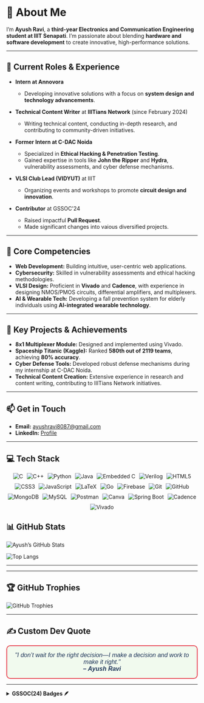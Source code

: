 # 👋 About Me  
I’m **Ayush Ravi**, a **third-year Electronics and Communication Engineering student at IIIT Senapati**. I’m passionate about blending **hardware and software development** to create innovative, high-performance solutions.  

---

## 💼 Current Roles & Experience  
- **Intern at Annovora**  
  - Developing innovative solutions with a focus on **system design and technology advancements**.  

- **Technical Content Writer** at **IIITians Network** (since February 2024)  
  - Writing technical content, conducting in-depth research, and contributing to community-driven initiatives.  

- **Former Intern at C-DAC Noida**  
  - Specialized in **Ethical Hacking & Penetration Testing**.  
  - Gained expertise in tools like **John the Ripper** and **Hydra**, vulnerability assessments, and cyber defense mechanisms.  

- **VLSI Club Lead (VIDYUT)** at IIIT  
  - Organizing events and workshops to promote **circuit design and innovation**.

- **Contributor** at GSSOC'24   
  - Raised impactful **Pull Request**.
  - Made significant changes into vaious diversified projects.

---

## 🚀 Core Competencies  
- **Web Development:** Building intuitive, user-centric web applications.  
- **Cybersecurity:** Skilled in vulnerability assessments and ethical hacking methodologies.  
- **VLSI Design:** Proficient in **Vivado** and **Cadence**, with experience in designing NMOS/PMOS circuits, differential amplifiers, and multiplexers.  
- **AI & Wearable Tech:** Developing a fall prevention system for elderly individuals using **AI-integrated wearable technology**.  

---

## 🎯 Key Projects & Achievements  
- **8x1 Multiplexer Module:** Designed and implemented using Vivado.  
- **Spaceship Titanic (Kaggle):** Ranked **580th out of 2119 teams**, achieving **80% accuracy**.  
- **Cyber Defense Tools:** Developed robust defense mechanisms during my internship at C-DAC Noida.  
- **Technical Content Creation:** Extensive experience in research and content writing, contributing to IIITians Network initiatives.  

---

## 📫 Get in Touch  
- **Email:** [ayushravi8087@gmail.com](mailto:ayushravi8087@gmail.com)  
- **LinkedIn:** [Profile](https://linkedin.com/in/ayush-ravi-0b1249257)  

---

## 💻 Tech Stack  

<div style="display: flex; flex-wrap: wrap; justify-content: center; gap: 10px;">
  <img src="https://img.shields.io/badge/C-00599C?style=flat-square&logo=c&logoColor=white" alt="C" />
  <img src="https://img.shields.io/badge/C++-00599C?style=flat-square&logo=c%2B%2B&logoColor=white" alt="C++" />
  <img src="https://img.shields.io/badge/Python-3776AB?style=flat-square&logo=python&logoColor=white" alt="Python" />
  <img src="https://img.shields.io/badge/Java-007396?style=flat-square&logo=java&logoColor=white" alt="Java" />
  <img src="https://img.shields.io/badge/Embedded%20C-00599C?style=flat-square&logo=c&logoColor=white" alt="Embedded C" />
  <img src="https://img.shields.io/badge/Verilog-EE3333?style=flat-square&logo=verilog&logoColor=white" alt="Verilog" />
  <img src="https://img.shields.io/badge/HTML5-E34F26?style=flat-square&logo=html5&logoColor=white" alt="HTML5" />
  <img src="https://img.shields.io/badge/CSS3-1572B6?style=flat-square&logo=css3&logoColor=white" alt="CSS3" />
  <img src="https://img.shields.io/badge/JavaScript-F7DF1E?style=flat-square&logo=javascript&logoColor=black" alt="JavaScript" />
  <img src="https://img.shields.io/badge/LaTeX-008080?style=flat-square&logo=latex&logoColor=white" alt="LaTeX" />
  <img src="https://img.shields.io/badge/Go-00ADD8?style=flat-square&logo=go&logoColor=white" alt="Go" />
  <img src="https://img.shields.io/badge/Firebase-FFCA28?style=flat-square&logo=firebase&logoColor=black" alt="Firebase" />
  <img src="https://img.shields.io/badge/Git-F05032?style=flat-square&logo=git&logoColor=white" alt="Git" />
  <img src="https://img.shields.io/badge/GitHub-181717?style=flat-square&logo=github&logoColor=white" alt="GitHub" />
  <img src="https://img.shields.io/badge/MongoDB-47A248?style=flat-square&logo=mongodb&logoColor=white" alt="MongoDB" />
  <img src="https://img.shields.io/badge/MySQL-4479A1?style=flat-square&logo=mysql&logoColor=white" alt="MySQL" />
  <img src="https://img.shields.io/badge/Postman-FF6C37?style=flat-square&logo=postman&logoColor=white" alt="Postman" />
  <img src="https://img.shields.io/badge/Canva-00C4CC?style=flat-square&logo=canva&logoColor=white" alt="Canva" />
  <img src="https://img.shields.io/badge/Spring%20Boot-6DB33F?style=flat-square&logo=spring-boot&logoColor=white" alt="Spring Boot" />
  <img src="https://img.shields.io/badge/Cadence-EE4B2B?style=flat-square&logoColor=white" alt="Cadence" />
  <img src="https://img.shields.io/badge/Vivado-FF6600?style=flat-square&logoColor=white" alt="Vivado" />
</div>



## 📊 GitHub Stats  
![Ayush’s GitHub Stats](https://github-readme-stats.vercel.app/api?username=ayushravi&show_icons=true&theme=radical)  


![Top Langs](https://github-readme-stats.vercel.app/api/top-langs/?username=Ayush8087&layout=compact&theme=radical&cache_seconds=1800)


---

---

## 🏆 GitHub Trophies  
![GitHub Trophies](https://github-profile-trophy.vercel.app/?username=ayushravi&theme=darkhub)  

---

## ✍️ Custom Dev Quote  
<div style="border: 2px solid #e63946; border-radius: 10px; padding: 15px; background-color: #f1faee; font-family: Arial, sans-serif; color: #1d3557; font-size: 16px; font-style: italic; text-align: center;">
  "I don’t wait for the right decision—I make a decision and work to make it right."  
  <br>  
  <strong>– Ayush Ravi</strong>
</div>

  

---



<details>	
 <summary><b>GSSOC(24) Badges 🪶</b></summary><br>
<div style='display:flex; align-items:center; gap: 10px;' align='center'><a href="https://gssoc.girlscript.tech/leaderboard">
<img src="https://raw.githubusercontent.com/GSSoC24/Postman-Challenge/main/docs/assets/Postman%20White.png" width="100px" height="100px" />
  <img src="https://raw.githubusercontent.com/GSSoC24/Postman-Challenge/main/docs/assets/1.png" width="100px" height="100px" />
  <img src="https://raw.githubusercontent.com/GSSoC24/Postman-Challenge/main/docs/assets/2.png" width="100px" height="100px" />
  <img src="https://raw.githubusercontent.com/GSSoC24/Postman-Challenge/main/docs/assets/3.png" width="100px" height="100px" />
  <img src="https://raw.githubusercontent.com/GSSoC24/Postman-Challenge/main/docs/assets/4.png" width="100px" height="100px" />
  <img src="https://raw.githubusercontent.com/GSSoC24/Postman-Challenge/main/docs/assets/5.png" width="100px" height="100px" />
  <img src="https://raw.githubusercontent.com/GSSoC24/Postman-Challenge/main/docs/assets/6.png" width="105px" height="105px" />
  <img src="https://raw.githubusercontent.com/GSSoC24/Postman-Challenge/main/docs/assets/7.png" width="100px" height="100px" />
  <img src="https://raw.githubusercontent.com/GSSoC24/Postman-Challenge/main/docs/assets/8.png" width="100px" height="100px" />
  <img src="https://raw.githubusercontent.com/GSSoC24/Contributor/refs/heads/main/assets/Code%20Luminary.png" width="105px" height="105px" />
  <img src="https://raw.githubusercontent.com/GSSoC24/Contributor/refs/heads/main/assets/Git%20Explorer.png" width="100px" height="100px" />
  <img src="https://raw.githubusercontent.com/GSSoC24/Contributor/refs/heads/main/assets/Pull%20Expert.png" width="100px" height="100px" /></a>
</div>
</details>
